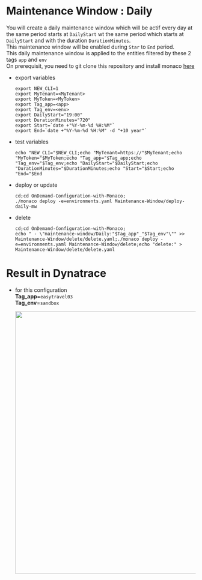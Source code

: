# Maintenance Window : Daily

You will create a daily maintenance window which will be actif every day at the same period starts at `DailyStart` wt the same period which starts at `DailyStart` and with the duration `DurationMinutes`.     
This maintenance window  will be enabled during `Star` to `End` period.  
This daily maintenance window is applied to the entities filtered by these 2 tags `app` and `env`    
On prerequisit, you need to git clone this repository and install monaco [here](./../OnDemand-Configuration-with-Monaco#install-this-prebuild-configuration)
 
- export variables

      export NEW_CLI=1
      export MyTenant=<MyTenant>
      export MyToken=<MyToken>
      export Tag_app=<app>
      export Tag_env=<env>
      export DailyStart="19:00"
      export DurationMinutes="720"
      export Start=`date +"%Y-%m-%d %H:%M"`
      export End=`date +"%Y-%m-%d %H:%M" -d "+10 year"`
      
- test variables

      echo "NEW_CLI="$NEW_CLI;echo "MyTenant=https://"$MyTenant;echo "MyToken="$MyToken;echo "Tag_app="$Tag_app;echo "Tag_env="$Tag_env;echo "DailyStart="$DailyStart;echo "DurationMinutes="$DurationMinutes;echo "Start="$Start;echo "End="$End
     
- deploy or update

      cd;cd OnDemand-Configuration-with-Monaco;
      ./monaco deploy -e=environments.yaml Maintenance-Window/deploy-daily-mw
      
- delete

      cd;cd OnDemand-Configuration-with-Monaco;
      echo " - \"maintenance-window/Daily:"$Tag_app"_"$Tag_env"\"" >> Maintenance-Window/delete/delete.yaml;./monaco deploy -e=environments.yaml Maintenance-Window/delete;echo "delete:" > Maintenance-Window/delete/delete.yaml


# Result in Dynatrace 
- for this configuration  
       **Tag_app**=`easytravel03`  
       **Tag_env**=`sandbox`  
   
   <img src="https://user-images.githubusercontent.com/40337213/119017255-1b0f7780-b99b-11eb-91ef-0011f5161ba0.png" width="600" height="700">

